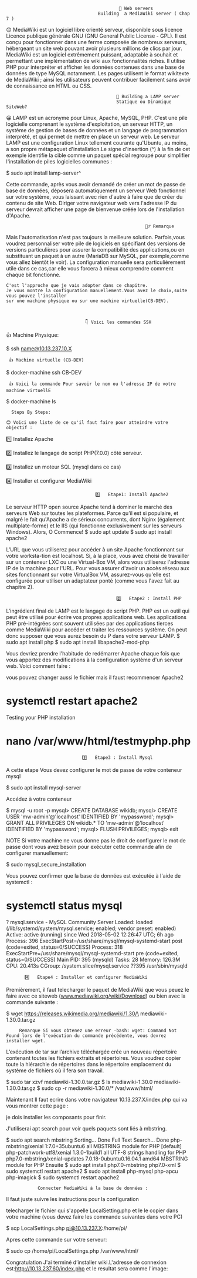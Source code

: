                                                🔎 Web servers 
                                       Building  a MediaWiki server ( Chap 7 )
                                       
   😊 MediaWiki est un logiciel libre orienté serveur, disponible sous licence Licence publique générale GNU (GNU General Public License - GPL). Il est conçu pour fonctionner dans une ferme composée de nombreux serveurs, hébergeant un site web pouvant avoir plusieurs millions de clics par jour.
MediaWiki est un logiciel extrêmement puissant, adaptable à souhait et permettant une implémentation de wiki aux fonctionnalités riches. Il utilise PHP pour interpréter et afficher les données contenues dans une base de données de type MySQL notamment.
Les pages utilisent le format wikitexte de MediaWiki ; ainsi les utilisateurs peuvent contribuer facilement sans avoir de connaissance en HTML ou CSS.

                                              🎾 Building a LAMP server
                                              Statique ou Dinamique SiteWeb?
😀 LAMP est un acronyme pour Linux, Apache, MySQL, PHP. C'est une pile logicielle comprenant le système d'exploitation,
un serveur HTTP, un système de gestion de bases de données et un langage de programmation interprété, et qui permet de mettre en place un serveur web.
   Le serveur LAMP est une configuration Linux tellement courante qu'Ubuntu, au moins, a son propre métapaquet d'installation.Le signe d'insertion (^) à la fin de cet exemple identifie la cible comme un paquet spécial regroupé pour simplifier l'installation de piles logicielles communes : 
   
   $ sudo apt install lamp-server^
   
   Cette commande, après vous avoir demandé de créer un mot de passe de base de données, déposera automatiquement un serveur Web fonctionnel sur votre système, vous laissant avec rien d'autre à faire que de créer du contenu de site Web. Diriger votre navigateur 
   web vers l'adresse IP du serveur devrait afficher une page de bienvenue créée lors de l'installation d'Apache.
   
                                                         🙆‍♂️ Remarque
   
   Mais l'automatisation n'est pas toujours la meilleure solution.
    Parfois,vous voudrez personnaliser votre pile de logiciels en spécifiant des versions de versions particulières 
    pour assurer la compatibilité des applications,ou en substituant 
    un paquet à un autre (MariaDB sur MySQL, par exemple,comme vous allez bientôt le voir).
    La configuration manuelle sera particulièrement utile dans ce cas,car elle vous forcera à mieux comprendre 
    comment chaque bit fonctionne. 
    
    C'est l'approche que je vais adopter dans ce chapitre.
    Je vous montre la configuration manuellement.Vous avez le choix,soite vous pouvez l'installer 
    sur une machine physique ou sur une machine virtuelle(CB-DEV).
                                   
                                  
                                  
                                  👇 Voici les commandes SSH

    
    
   
   👍 Machine Physique:

$ ssh name@10.13.237.10.X 
     
     👍 Machine virtuelle (CB-DEV)

$ docker-machine ssh CB-DEV

     👍 Voici la commande Pour savoir le nom ou l'adresse IP de votre machine virtuellE

$ docker-machine ls
  
      Steps By Steps:
      
    😍 Voici une liste de ce qu'il faut faire pour atteindre votre objectif :
    
 1️⃣ Installez Apache
 
 2️⃣ Installez le langage de script PHP(7.0.0) côté serveur.

 3️⃣ Installez un moteur SQL (mysql dans ce cas)
 
 4️⃣ Installer et configurer MediaWiki
 
                                      1️⃣   Etape1: Install Apache2

Le serveur HTTP open source Apache tend à dominer le marché des serveurs Web sur toutes les plateformes. Parce qu’il est si populaire, et malgré le fait qu'Apache a de sérieux concurrents, dont Nginx (également multiplate-forme) et le IIS (qui fonctionne exclusivement sur les serveurs Windows). Alors, O Commence!
$ sudo apt update
$ sudo apt install apache2

L'URL que vous utiliserez pour accéder à un site Apache fonctionnant sur votre worksta-tion est localhost. Si, à la place, vous avez choisi de travailler sur un conteneur LXC ou une Virtual-Box VM, alors vous utiliserez l'adresse IP de la machine pour l'URL. Pour vous assurer d'avoir un accès réseau aux sites fonctionnant sur votre VirtualBox VM, assurez-vous qu'elle est configurée pour utiliser un adaptateur ponté (comme vous l'avez fait au chapitre 2).

                                              2️⃣   Etape2 : Install PHP
                                              
 L'ingrédient final de LAMP est le langage de script PHP. PHP est un outil qui peut être utilisé pour écrire vos propres applications web. Les applications PHP pré-intégrées sont souvent utilisées par des applications tierces comme MediaWiki pour accéder et traiter les ressources système. On peut donc supposer que vous aurez besoin du P dans votre serveur LAMP.
 $ sudo apt install php
 $ sudo apt install libapache2-mod-php
 
 Vous devriez prendre l'habitude de redémarrer Apache chaque fois que vous apportez des modifications à la configuration système d'un serveur web. Voici comment faire :
 
 vous pouvez changer aussi le fichier mais il faust recommencer Apache2
# systemctl restart apache2
Testing your PHP installation

# nano /var/www/html/testmyphp.php
<?php
phpinfo();
?>
                                 
                                 3️⃣   Etape3 : Install Mysql

A cette etape Vous devez configurer le mot de passe de votre conteneur mysql

$ sudo apt install mysql-server

Accédez à votre conteneur

$ mysql -u root -p
mysql> CREATE DATABASE wikidb;
mysql> CREATE USER 'mw-admin'@'localhost' IDENTIFIED BY 'mypassword';
mysql> GRANT ALL PRIVILEGES ON wikidb.* TO 'mw-admin'@'localhost'
                         IDENTIFIED BY 'mypassword';
mysql> FLUSH PRIVILEGES;
mysql> exit


 NOTE Si votre machine ne vous donne pas le droit de configurer le mot de passe dont vous avez besoin pour exécuter cette commande afin de configurer manuellement:

$ sudo mysql_secure_installation

Vous pouvez confirmer que la base de données est exécutée à l'aide de systemctl :

# systemctl status mysql
? mysql.service - MySQL Community Server
Loaded: loaded (/lib/systemd/system/mysql.service;
                      enabled; vendor preset: enabled)
Active: active (running) since Wed 2018-05-02 12:26:47 UTC; 6h ago
Process: 396 ExecStartPost=/usr/share/mysql/mysql-systemd-start post
                   (code=exited, status=0/SUCCESS)
Process: 318 ExecStartPre=/usr/share/mysql/mysql-systemd-start pre
                       (code=exited, status=0/SUCCESS) 
Main PID: 395 (mysqld)
     Tasks: 28
Memory: 126.3M
            CPU: 20.413s
CGroup: /system.slice/mysql.service
           ??395 /usr/sbin/mysqld
           
           
           4️⃣   Etape4 : Installer et configurer MediaWiki

Premièrement, il faut telecharger le paquet de MediaWiki que vous peuez le faire avec ce siteweb (www.mediawiki.org/wiki/Download) ou bien avec la commande suivante :

$ wget https://releases.wikimedia.org/mediawiki/1.30/\
mediawiki-1.30.0.tar.gz

         Remarque Si vous obtenez une erreur -bash: wget: Command Not Found lors de l'exécution du commande précédente, vous devrez installer wget.
L’exécution de tar sur l’archive téléchargée crée un nouveau répertoire contenant toutes les fichiers extraits et répertoires. Vous voudrez copier toute la hiérarchie de répertoires dans le répertoire emplacement du système de fichiers où il fera son travail.

$ sudo tar xzvf mediawiki-1.30.0.tar.gz
$ ls
mediawiki-1.30.0 mediawiki-1.30.0.tar.gz
$ sudo cp -r mediawiki-1.30.0/* /var/www/html/
 
Maintenant Il faut ecrire dans votre navigateur 10.13.237.X/index.php qui va vous montrer cette page :





je dois installer les composants pour finir.

J'utiliserai apt search pour voir quels paquets sont liés à mbstring.

$ sudo apt search mbstring
Sorting... Done
Full Text Search... Done
php-mbstring/xenial 1:7.0+35ubuntu6 all
MBSTRING module for PHP [default]
php-patchwork-utf8/xenial 1.3.0-1build1 all
UTF-8 strings handling for PHP
php7.0-mbstring/xenial-updates 7.0.18-0ubuntu0.16.04.1 amd64
MBSTRING module for PHP
Ensuite
$ sudo apt install php7.0-mbstring php7.0-xml
$ sudo systemctl restart apache2
$ sudo apt install php-mysql php-apcu php-imagick
$ sudo systemctl restart apache2

                Connecter MediaWiki à la base de données :
Il faut juste suivre les instructions pour la configuration

telecharger le fichier qui s'appelle LocalSetting.php et le le copier dans votre machine (vous devez faire les commande suivantes dans votre PC)

$ scp LocalSettings.php pi@10.13.237.X:/home/pi/

Apres cette commande sur votre serveur:

$ sudo cp /home/pi/LocalSettings.php /var/www/html/


Congratulation 
J'ai terminé d’installer wiki.L'adresse de connexion est:http://10.13.237.60/index.php et le resultat sera comme l'image:




